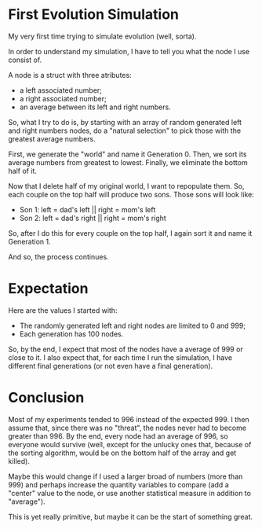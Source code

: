 # First Evolution Simulation
My very first time trying to simulate evolution (well, sorta).

In order to understand my simulation, I have to tell you what the node I use consist of.

A node is a struct with three atributes:
- a left associated number;
- a right associated number;
- an average between its left and right numbers.

So, what I try to do is, by starting with an array of random generated left and right numbers nodes, do a "natural selection" to pick those with the greatest average numbers.

First, we generate the "world" and name it Generation 0. Then, we sort its average numbers from greatest to lowest. Finally, we eliminate the bottom half of it.

Now that I delete half of my original world, I want to repopulate them. So, each couple on the top half will produce two sons. Those sons will look like:

- Son 1: left = dad's left || right = mom's left
- Son 2: left = dad's right || right = mom's right

So, after I do this for every couple on the top half, I again sort it and name it Generation 1.

And so, the process continues.

# Expectation
Here are the values I started with:
  - The randomly generated left and right nodes are limited to 0 and 999;
  - Each generation has 100 nodes.
  
So, by the end, I expect that most of the nodes have a average of 999 or close to it.
I also expect that, for each time I run the simulation, I have different final generations (or not even have a final generation).

# Conclusion
Most of my experiments tended to 996 instead of the expected 999. I then assume that, since there was no "threat", the nodes never had to become greater than 996.
By the end, every node had an average of 996, so everyone would survive (well, except for the unlucky ones that, because of the sorting algorithm, would be on the bottom half of the array and get killed).

Maybe this would change if I used a larger broad of numbers (more than 999) and perhaps increase the quantity variables to compare (add a "center" value to the node, or use another statistical measure in addition to "average").

This is yet really primitive, but maybe it can be the start of something great.
